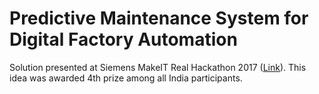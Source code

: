 # Predictive Maintenance System for Digital Factory Automation

Solution presented at Siemens MakeIT Real Hackathon 2017 (<a href="https://www.hackerearth.com/challenges/hackathon/makeitreal/">Link</a>). This idea was awarded 4th prize among all India participants.
